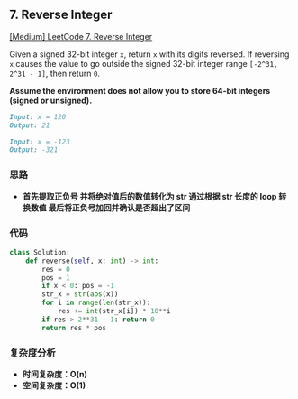 ## **7. Reverse Integer**

[[Medium] LeetCode 7. Reverse Integer](https://leetcode.com/problems/reverse-integer/description/)

Given a signed 32-bit integer `x`, return `x` with its digits reversed. If reversing `x` causes the value to go outside the signed 32-bit integer range `[-2^31, 2^31 - 1]`, then return `0`.

**Assume the environment does not allow you to store 64-bit integers (signed or unsigned).**

```markdown
Input: x = 120
Output: 21
```

```markdown
Input: x = -123
Output: -321
```

### **思路**
* **首先提取正负号 并将绝对值后的数值转化为 str 通过根据 str 长度的 loop 转换数值 最后将正负号加回并确认是否超出了区间**

### **代码**

``` python
class Solution:
    def reverse(self, x: int) -> int:
        res = 0
        pos = 1
        if x < 0: pos = -1
        str_x = str(abs(x))
        for i in range(len(str_x)):
            res += int(str_x[i]) * 10**i
        if res > 2**31 - 1: return 0
        return res * pos
```
### **复杂度分析**
* **时间复杂度：O(n)**
* **空间复杂度：O(1)**
